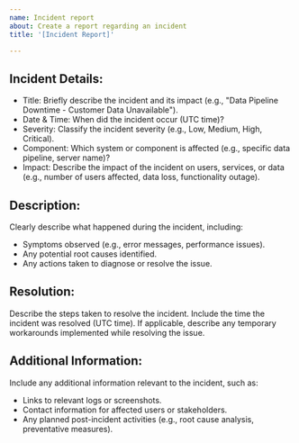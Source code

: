 ```yaml
---
name: Incident report
about: Create a report regarding an incident
title: '[Incident Report]'

---
```

## Incident Details:

- Title: Briefly describe the incident and its impact (e.g., "Data Pipeline Downtime - Customer Data Unavailable").
- Date & Time: When did the incident occur (UTC time)?
- Severity: Classify the incident severity (e.g., Low, Medium, High, Critical).
- Component: Which system or component is affected (e.g., specific data pipeline, server name)?
- Impact: Describe the impact of the incident on users, services, or data (e.g., number of users affected, data loss, functionality outage).

## Description:

Clearly describe what happened during the incident, including:
- Symptoms observed (e.g., error messages, performance issues).
- Any potential root causes identified.
- Any actions taken to diagnose or resolve the issue.

## Resolution:

Describe the steps taken to resolve the incident.
Include the time the incident was resolved (UTC time).
If applicable, describe any temporary workarounds implemented while resolving the issue.

## Additional Information:

Include any additional information relevant to the incident, such as:
- Links to relevant logs or screenshots.
- Contact information for affected users or stakeholders.
- Any planned post-incident activities (e.g., root cause analysis, preventative measures).
